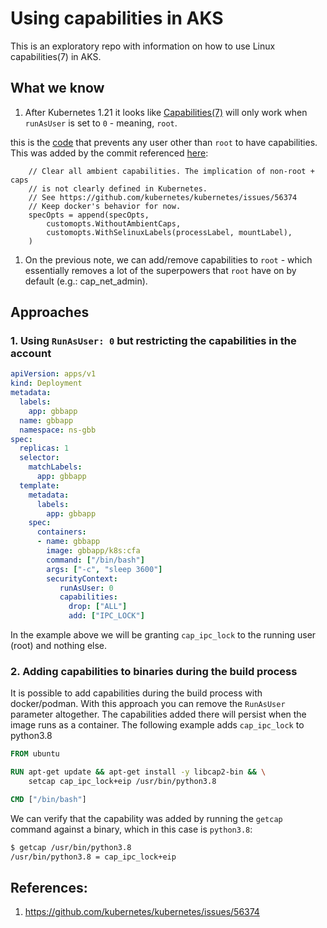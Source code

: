 # Using capabilities in AKS

This is an exploratory repo with information on how to use Linux capabilities(7) in AKS.

## What we know

1. After Kubernetes 1.21 it looks like [Capabilities(7)](https://man7.org/linux/man-pages/man7/capabilities.7.html) will only work when `runAsUser` is set to `0` - meaning, `root`. 

this is the [code](https://github.com/containerd/containerd/blob/main/pkg/cri/server/container_create_linux.go#L260-L267) that prevents any user other than `root` to have capabilities. This was added by the commit referenced [here](https://github.com/containerd/containerd/commit/50c73e6dc550c2cdb579e303ac26394497f9f331):

```golang
	// Clear all ambient capabilities. The implication of non-root + caps
	// is not clearly defined in Kubernetes.
	// See https://github.com/kubernetes/kubernetes/issues/56374
	// Keep docker's behavior for now.
	specOpts = append(specOpts,
		customopts.WithoutAmbientCaps,
		customopts.WithSelinuxLabels(processLabel, mountLabel),
	)
```

1. On the previous note, we can add/remove capabilities to `root` - which essentially removes a lot of the superpowers that `root` have on by default (e.g.: cap_net_admin).

## Approaches

### 1. Using `RunAsUser: 0` but restricting the capabilities in the account

```yaml
apiVersion: apps/v1
kind: Deployment
metadata:
  labels:
    app: gbbapp
  name: gbbapp
  namespace: ns-gbb
spec:
  replicas: 1
  selector:
    matchLabels:
      app: gbbapp
  template:
    metadata:
      labels:
        app: gbbapp
    spec:
      containers:
      - name: gbbapp
        image: gbbapp/k8s:cfa
        command: ["/bin/bash"]
        args: ["-c", "sleep 3600"]
        securityContext:
           runAsUser: 0
           capabilities:
             drop: ["ALL"]
             add: ["IPC_LOCK"]
```

In the example above we will be granting `cap_ipc_lock` to the running user (root) and nothing else.

### 2. Adding capabilities to binaries during the build process

It is possible to add capabilities during the build process with docker/podman. With this approach you can remove the `RunAsUser` parameter altogether. The capabilities added there will persist when the image runs as a container. The following example adds `cap_ipc_lock` to python3.8

```Dockerfile
FROM ubuntu

RUN apt-get update && apt-get install -y libcap2-bin && \
    setcap cap_ipc_lock+eip /usr/bin/python3.8

CMD ["/bin/bash"]
```

We can verify that the capability was added by running the `getcap` command against a binary, which in this case is `python3.8`:

```bash
$ getcap /usr/bin/python3.8
/usr/bin/python3.8 = cap_ipc_lock+eip
```

## References:

1. https://github.com/kubernetes/kubernetes/issues/56374
